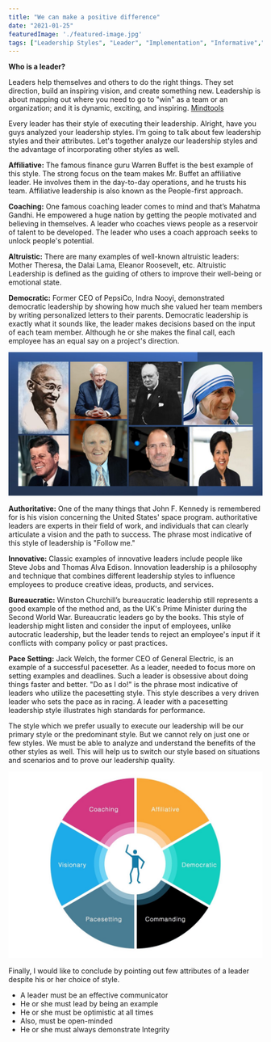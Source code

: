 ```yaml
---
title: "We can make a positive difference"
date: "2021-01-25"
featuredImage: './featured-image.jpg'
tags: ["Leadership Styles", "Leader", "Implementation", "Informative","Inspiration", "Thought Process", "Team management", "Learning & Development"]
---
```



**Who is a leader?**

Leaders help themselves and others to do the right things. They set direction, build an inspiring vision, and create something new. Leadership is about mapping out where you need to go to "win" as a team or an organization; and it is dynamic, exciting, and inspiring. [Mindtools](https://www.mindtools.com/pages/article/newLDR_41.htm)

Every leader has their style of executing their leadership. Alright, have you guys analyzed your leadership styles. I’m going to talk about few leadership styles and their attributes. Let's together analyze our leadership styles and the advantage of incorporating other styles as well.

**Affiliative:** The famous finance guru Warren Buffet is the best example of this style. The strong focus on the team makes Mr. Buffet an affiliative leader. He involves them in the day-to-day operations, and he trusts his team. Affiliative leadership is also known as the People-first approach.

**Coaching:** One famous coaching leader comes to mind and that’s Mahatma Gandhi. He empowered a huge nation by getting the people motivated and believing in themselves. A leader who coaches views people as a reservoir of talent to be developed. The leader who uses a coach approach seeks to unlock people's potential. 

**Altruistic:** There are many examples of well-known altruistic leaders: Mother Theresa, the Dalai Lama, Eleanor Roosevelt, etc. Altruistic Leadership is defined as the guiding of others to improve their well-being or emotional state.

**Democratic:** Former CEO of PepsiCo, Indra Nooyi, demonstrated democratic leadership by showing how much she valued her team members by writing personalized letters to their parents. Democratic leadership is exactly what it sounds like, the leader makes decisions based on the input of each team member. Although he or she makes the final call, each employee has an equal say on a project's direction.

![](./2.jpg)

**Authoritative:** One of the many things that John F. Kennedy is remembered for is his vision concerning the United States' space program. authoritative leaders are experts in their field of work, and individuals that can clearly articulate a vision and the path to success. The phrase most indicative of this style of leadership is "Follow me."

**Innovative:** Classic examples of innovative leaders include people like Steve Jobs and Thomas Alva Edison. Innovation leadership is a philosophy and technique that combines different leadership styles to influence employees to produce creative ideas, products, and services.

**Bureaucratic:** Winston Churchill’s bureaucratic leadership still represents a good example of the method and, as the UK's Prime Minister during the Second World War. Bureaucratic leaders go by the books. This style of leadership might listen and consider the input of employees, unlike autocratic leadership, but the leader tends to reject an employee's input if it conflicts with company policy or past practices. 

**Pace Setting:** Jack Welch, the former CEO of General Electric, is an example of a successful pacesetter. As a leader, needed to focus more on setting examples and deadlines. Such a leader is obsessive about doing things faster and better. "Do as I do!" is the phrase most indicative of leaders who utilize the pacesetting style. This style describes a very driven leader who sets the pace as in racing. A leader with a pacesetting leadership style illustrates high standards for performance. 

The style which we prefer usually to execute our leadership will be our primary style or the predominant style. But we cannot rely on just one or few styles. We must be able to analyze and understand the benefits of the other styles as well. This will help us to switch our style based on situations and scenarios and to prove our leadership quality.

![](./1.jpg)

Finally, I would like to conclude by pointing out few attributes of a leader despite his or her choice of style.
- A leader must be an effective communicator
- He or she must lead by being an example
- He or she must be optimistic at all times
- Also, must be open-minded
- He or she must always demonstrate Integrity





